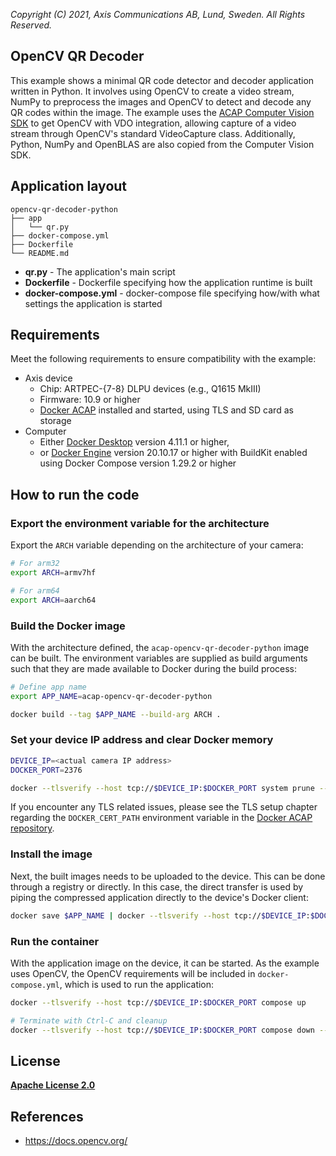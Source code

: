 *Copyright (C) 2021, Axis Communications AB, Lund, Sweden. All Rights Reserved.*

## OpenCV QR Decoder

This example shows a minimal QR code detector and decoder application written in Python.
It involves using OpenCV to create a video stream, NumPy to preprocess
the images and OpenCV to detect and decode any QR codes within the image. The example uses the
[ACAP Computer Vision SDK](https://github.com/AxisCommunications/acap-computer-vision-sdk) to get
OpenCV with VDO integration, allowing capture of a video stream through OpenCV's standard
VideoCapture class. Additionally, Python, NumPy and OpenBLAS are also copied
from the Computer Vision SDK.

## Application layout

```text
opencv-qr-decoder-python
├── app
│   └── qr.py
├── docker-compose.yml
├── Dockerfile
└── README.md
```

* **qr.py**              - The application's main script
* **Dockerfile**         - Dockerfile specifying how the application runtime is built
* **docker-compose.yml** - docker-compose file specifying how/with what settings the application is started

## Requirements

Meet the following requirements to ensure compatibility with the example:

* Axis device
  * Chip: ARTPEC-{7-8} DLPU devices (e.g., Q1615 MkIII)
  * Firmware: 10.9 or higher
  * [Docker ACAP](https://github.com/AxisCommunications/docker-acap#installing) installed and started, using TLS and SD card as storage
* Computer
  * Either [Docker Desktop](https://docs.docker.com/desktop/) version 4.11.1 or higher,
  * or [Docker Engine](https://docs.docker.com/engine/) version 20.10.17 or higher with BuildKit enabled using Docker Compose version 1.29.2 or higher

## How to run the code

### Export the environment variable for the architecture

Export the `ARCH` variable depending on the architecture of your camera:

```sh
# For arm32
export ARCH=armv7hf

# For arm64
export ARCH=aarch64
```

### Build the Docker image

With the architecture defined, the `acap-opencv-qr-decoder-python` image can be built. The environment variables are supplied as build arguments such that they are made available to Docker during the build process:

```sh
# Define app name
export APP_NAME=acap-opencv-qr-decoder-python

docker build --tag $APP_NAME --build-arg ARCH .
```

### Set your device IP address and clear Docker memory

```sh
DEVICE_IP=<actual camera IP address>
DOCKER_PORT=2376

docker --tlsverify --host tcp://$DEVICE_IP:$DOCKER_PORT system prune --all --force
```

If you encounter any TLS related issues, please see the TLS setup chapter regarding the `DOCKER_CERT_PATH` environment variable in the [Docker ACAP repository](https://github.com/AxisCommunications/docker-acap#securing-the-docker-acap-using-tls).

### Install the image

Next, the built images needs to be uploaded to the device. This can be done through a registry or directly. In this case, the direct transfer is used by piping the compressed application directly to the device's Docker client:

```sh
docker save $APP_NAME | docker --tlsverify --host tcp://$DEVICE_IP:$DOCKER_PORT load
```

### Run the container

With the application image on the device, it can be started. As the example uses OpenCV, the OpenCV requirements will be included in `docker-compose.yml`, which is used to run the application:

```sh
docker --tlsverify --host tcp://$DEVICE_IP:$DOCKER_PORT compose up

# Terminate with Ctrl-C and cleanup
docker --tlsverify --host tcp://$DEVICE_IP:$DOCKER_PORT compose down --volumes
```

## License

**[Apache License 2.0](../LICENSE)**

## References

* https://docs.opencv.org/
